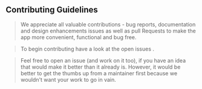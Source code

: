 Contributing Guidelines
----------------------------

> We appreciate all valuable contributions - bug reports, documentation and design enhancements issues as well as pull Requests to make the app more convenient, functional and bug free.

> To begin contributing have a look at the open issues .

> Feel free to open an issue (and work on it too), if you have an idea that would make it better than it already is. However, it would be better to get the thumbs up from a maintainer first because we wouldn't want your work to go in vain.

